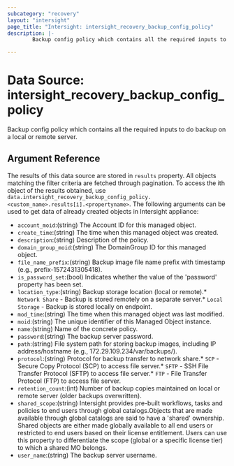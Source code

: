 ```yaml
---
subcategory: "recovery"
layout: "intersight"
page_title: "Intersight: intersight_recovery_backup_config_policy"
description: |-
        Backup config policy which contains all the required inputs to do backup on a local or remote server.

---
```


# Data Source: intersight_recovery_backup_config_policy
Backup config policy which contains all the required inputs to do backup on a local or remote server.
## Argument Reference
The results of this data source are stored in `results` property.
All objects matching the filter criteria are fetched through pagination.
To access the ith object of the results obtained, use `data.intersight_recovery_backup_config_policy.<custom_name>.results[i].<propertyname>`.
The following arguments can be used to get data of already created objects in Intersight appliance:
* `account_moid`:(string) The Account ID for this managed object. 
* `create_time`:(string) The time when this managed object was created. 
* `description`:(string) Description of the policy. 
* `domain_group_moid`:(string) The DomainGroup ID for this managed object. 
* `file_name_prefix`:(string) Backup image file name prefix with timestamp (e.g., prefix-1572431305418). 
* `is_password_set`:(bool) Indicates whether the value of the 'password' property has been set. 
* `location_type`:(string) Backup storage location (local or remote).* `Network Share` - Backup is stored remotely on a separate server.* `Local Storage` - Backup is stored locally on endpoint. 
* `mod_time`:(string) The time when this managed object was last modified. 
* `moid`:(string) The unique identifier of this Managed Object instance. 
* `name`:(string) Name of the concrete policy. 
* `password`:(string) The backup server password. 
* `path`:(string) File system path for storing backup images, including IP address/hostname (e.g., 172.29.109.234/var/backups/). 
* `protocol`:(string) Protocol for backup transfer to network share.* `SCP` - Secure Copy Protocol (SCP) to access file server.* `SFTP` - SSH File Transfer Protocol (SFTP) to access file server.* `FTP` - File Transfer Protocol (FTP) to access file server. 
* `retention_count`:(int) Number of backup copies maintained on local or remote server (older backups overwritten). 
* `shared_scope`:(string) Intersight provides pre-built workflows, tasks and policies to end users through global catalogs.Objects that are made available through global catalogs are said to have a 'shared' ownership. Shared objects are either made globally available to all end users or restricted to end users based on their license entitlement. Users can use this property to differentiate the scope (global or a specific license tier) to which a shared MO belongs. 
* `user_name`:(string) The backup server username. 
 
